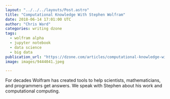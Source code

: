 ```yaml
---
layout: "../../../layouts/Post.astro"
title: "Computational Knowledge With Stephen Wolfram"
date: 2018-06-14 17:01:00 UTC
author: "Chris Ward"
categories: writing dzone
tags:
  - wolfram alpha
  - jupyter notebook
  - data science
  - big data
publication_url: "https://dzone.com/articles/computational-knowledge-with-stephen-wolfram"
image: images/9444041.jpeg

---
```

For decades Wolfram has created tools to help scientists, mathematicians, and programmers get answers. We speak with Stephen about his work and computational computing.

